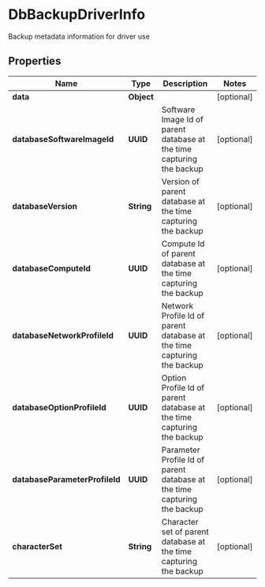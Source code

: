 

# DbBackupDriverInfo

Backup metadata information for driver use

## Properties

Name | Type | Description | Notes
------------ | ------------- | ------------- | -------------
**data** | **Object** |  |  [optional]
**databaseSoftwareImageId** | **UUID** | Software Image Id of parent database at the time capturing the backup |  [optional]
**databaseVersion** | **String** | Version of parent database at the time capturing the backup |  [optional]
**databaseComputeId** | **UUID** | Compute Id of parent database at the time capturing the backup |  [optional]
**databaseNetworkProfileId** | **UUID** | Network Profile Id of parent database at the time capturing the backup |  [optional]
**databaseOptionProfileId** | **UUID** | Option Profile Id of parent database at the time capturing the backup |  [optional]
**databaseParameterProfileId** | **UUID** | Parameter Profile Id of parent database at the time capturing the backup |  [optional]
**characterSet** | **String** | Character set of parent database at the time capturing the backup |  [optional]




